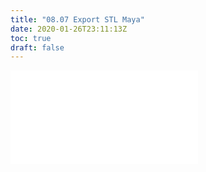 ```yaml
---
title: "08.07 Export STL Maya"
date: 2020-01-26T23:11:13Z
toc: true
draft: false
---
```


![Link to included file content](../../../../digital-fabrication/3d-printing/export-stl-maya.md)
